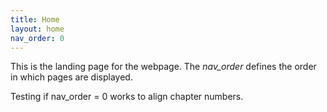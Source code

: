 ```yaml
---
title: Home
layout: home
nav_order: 0
---
```



This is the landing page for the webpage. The _nav_order_ defines the order in which pages are displayed.

Testing if nav_order = 0 works to align chapter numbers.